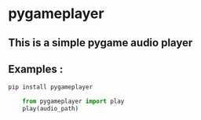 # pygameplayer 

## This is a simple pygame audio player 
## Examples :
``` bash 
pip install pygameplayer
```
``` python
    from pygameplayer import play
    play(audio_path)
```